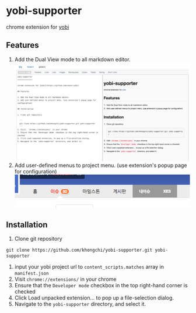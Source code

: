 yobi-supporter
==============

chrome extension for [yobi](https://github.com/naver/yobi)

## Features

1. Add the Dual View mode to all markdown editor.
  ![screenshot_daulview.png](https://raw.githubusercontent.com/khongchi/yobi-supporter/master/screenshot_dualview.png)
2. Add user-defined menus to project menu. (use extension's popup page for configuration)
  ![screenshot_menu.png](https://raw.githubusercontent.com/khongchi/yobi-supporter/master/screenshot_menu.png)


## Installation

1. Clone git repository

  ```
  git clone https://github.com/khongchi/yobi-supporter.git yobi-supporter
  ```
1. input your yobi project url to `content_scripts.matches` array in `manifest.json`
1. Visit  `chrome://extensions/` in your chrome
1. Ensure that the `Developer mode` checkbox in the top right-hand corner is checked
1. Click Load unpacked extension… to pop up a file-selection dialog.
1. Navigate to the `yobi-supporter` directory, and select it.


